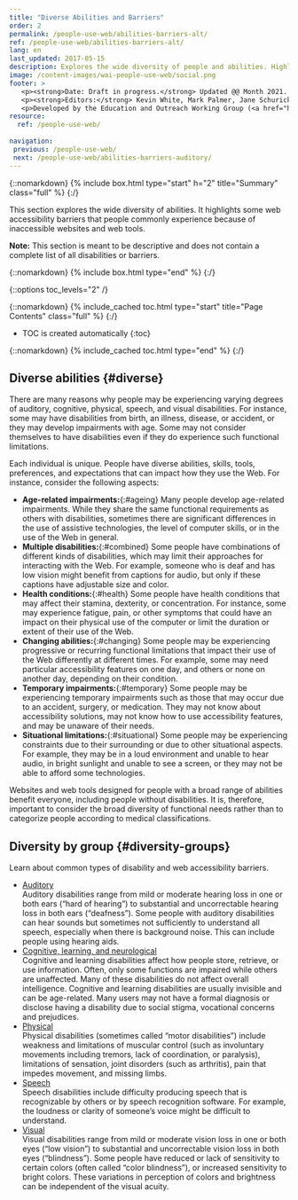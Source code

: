 ```yaml
---
title: "Diverse Abilities and Barriers"
order: 2
permalink: /people-use-web/abilities-barriers-alt/
ref: /people-use-web/abilities-barriers-alt/
lang: en
last_updated: 2017-05-15
description: Explores the wide diversity of people and abilities. Highlights some web accessibility barriers that people commonly experience because of inaccessible websites and web tools.
image: /content-images/wai-people-use-web/social.png
footer: >
   <p><strong>Date: Draft in progress.</strong> Updated @@ Month 2021. First published Month 20@@. CHANGELOG.</p>
   <p><strong>Editors:</strong> Kevin White, Mark Palmer, Jane Schurick, and <a href="https://www.w3.org/People/shadi/">Shadi Abou_Zahra</a>.  <strong>Contributors:</strong> @@name, @@name, and <a href="https://www.w3.org/groups/wg/eowg/participants">participants of EOWG</a>. ACKNOWLEDGEMENTS lists past editors and additional contributors.</p>
   <p>Developed by the Education and Outreach Working Group (<a href="http://www.w3.org/WAI/EO/">EOWG</a>). Previously developed with the <a href="https://www.w3.org/WAI/EO/2008/wai-age-tf">WAI-AGE Task Force</a>, with support of the <a href="https://www.w3.org/WAI/WAI-AGE/">WAI-AGE Project</a>.</p>
resource:
  ref: /people-use-web/
  
navigation:
 previous: /people-use-web/
 next: /people-use-web/abilities-barriers-auditory/
---
```


{::nomarkdown}
{% include box.html type="start" h="2" title="Summary" class="full" %}
{:/}

This section explores the wide diversity of abilities. It highlights some web accessibility barriers that people commonly experience because of inaccessible websites and web tools.

**Note:** This section is meant to be descriptive and does not contain a complete list of all disabilities or barriers.

{::nomarkdown}
{% include box.html type="end" %}
{:/}

{::options toc_levels="2" /}

{::nomarkdown}
{% include_cached toc.html type="start" title="Page Contents" class="full" %}
{:/}

- TOC is created automatically
{:toc}

{::nomarkdown}
{% include_cached toc.html type="end" %}
{:/}

## Diverse abilities {#diverse}

There are many reasons why people may be experiencing varying degrees of auditory, cognitive, physical, speech, and visual disabilities. For instance, some may have disabilities from birth, an illness, disease, or accident, or they may develop impairments with age. Some may not consider themselves to have disabilities even if they do experience such functional limitations.

Each individual is unique. People have diverse abilities, skills, tools, preferences, and expectations that can impact how they use the Web. For instance, consider the following aspects:

-   **Age-related impairments:**{:#ageing} Many people develop age-related impairments. While they share the same functional requirements as others with disabilities, sometimes there are significant differences in the use of assistive technologies, the level of computer skills, or in the use of the Web in general.
-   **Multiple disabilities:**{:#combined} Some people have combinations of different kinds of disabilities, which may limit their approaches for interacting with the Web. For example, someone who is deaf and has low vision might benefit from captions for audio, but only if these captions have adjustable size and color.
-   **Health conditions:**{:#health} Some people have health conditions that may affect their stamina, dexterity, or concentration. For instance, some may experience fatigue, pain, or other symptoms that could have an impact on their physical use of the computer or limit the duration or extent of their use of the Web.
-   **Changing abilities:**{:#changing} Some people may be experiencing progressive or recurring functional limitations that impact their use of the Web differently at different times. For example, some may need particular accessibility features on one day, and others or none on another day, depending on their condition.
-   **Temporary impairments:**{:#temporary} Some people may be experiencing temporary impairments such as those that may occur due to an accident, surgery, or medication. They may not know about accessibility solutions, may not know how to use accessibility features, and may be unaware of their needs.
-   **Situational limitations:**{:#situational} Some people may be experiencing constraints due to their surrounding or due to other situational aspects. For example, they may be in a loud environment and unable to hear audio, in bright sunlight and unable to see a screen, or they may not be able to afford some technologies.

Websites and web tools designed for people with a broad range of abilities benefit everyone, including people without disabilities. It is, therefore, important to consider the broad diversity of functional needs rather than to categorize people according to medical classifications.

## Diversity by group {#diversity-groups}

Learn about common types of disability and web accessibility barriers.

- [Auditory](/people-use-web/abilities-barriers-auditory/)<br>Auditory disabilities range from mild or moderate hearing loss in one or both ears (“hard of hearing”) to substantial and uncorrectable hearing loss in both ears (“deafness”). Some people with auditory disabilities can hear sounds but sometimes not sufficiently to understand all speech, especially when there is background noise. This can include people using hearing aids.
- [Cognitive, learning, and neurological](/people-use-web/abilities-barriers-cognitive/)<br>Cognitive and learning disabilities affect how people store, retrieve, or use information. Often, only some functions are impaired while others are unaffected. Many of these disabilities do not affect overall intelligence. Cognitive and learning disabilities are usually invisible and can be age-related. Many users may not have a formal diagnosis or disclose having a disability due to social stigma, vocational concerns and prejudices.
- [Physical](/people-use-web/abilities-barriers-physical/)<br>Physical disabilities (sometimes called “motor disabilities”) include weakness and limitations of muscular control (such as involuntary movements including tremors, lack of coordination, or paralysis), limitations of sensation, joint disorders (such as arthritis), pain that impedes movement, and missing limbs.
- [Speech](/people-use-web/abilities-barriers-speech/)<br>Speech disabilities include difficulty producing speech that is recognizable by others or by speech recognition software. For example, the loudness or clarity of someone’s voice might be difficult to understand.
- [Visual](/people-use-web/abilities-barriers-visual/)<br>Visual disabilities range from mild or moderate vision loss in one or both eyes (“low vision”) to substantial and uncorrectable vision loss in both eyes (“blindness”). Some people have reduced or lack of sensitivity to certain colors (often called “color blindness”), or increased sensitivity to bright colors. These variations in perception of colors and brightness can be independent of the visual acuity.
